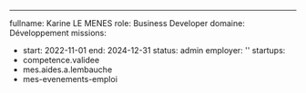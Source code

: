 ---
fullname: Karine LE MENES
role: Business Developer
domaine: Développement
missions:
  - start: 2022-11-01
    end: 2024-12-31
    status: admin
    employer: ''
startups:
  - competence.validee
  - mes.aides.a.lembauche
  - mes-evenements-emploi
